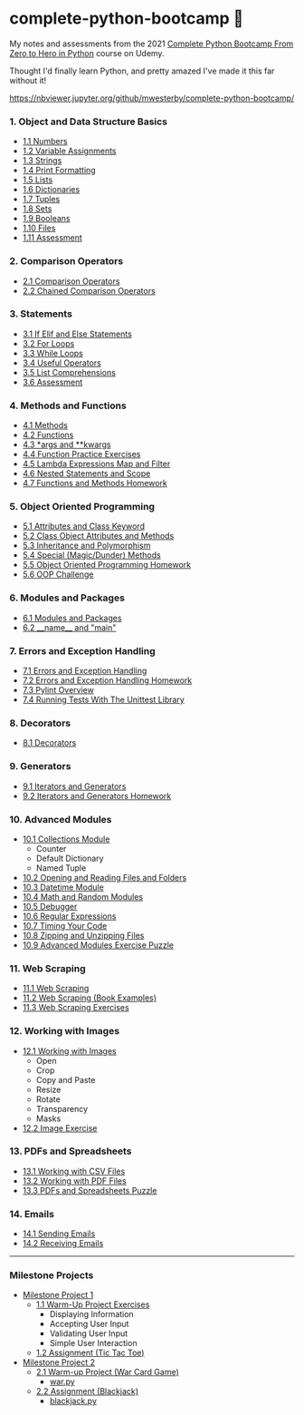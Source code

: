 # complete-python-bootcamp 🐍

My notes and assessments from the 2021 [Complete Python Bootcamp From Zero to Hero in Python](https://www.udemy.com/course/complete-python-bootcamp/) course on Udemy.

Thought I'd finally learn Python, and pretty amazed I've made it this far without it!

https://nbviewer.jupyter.org/github/mwesterby/complete-python-bootcamp/

### 1. Object and Data Structure Basics
- [1.1 Numbers](/01.%20Objects%20and%20Data%20Structure%20Basics/1.1%20Numbers.ipynb)
- [1.2 Variable Assignments](/01.%20Objects%20and%20Data%20Structure%20Basics//1.2%20Variable%20Assignments.ipynb)
- [1.3 Strings](/01.%20Objects%20and%20Data%20Structure%20Basics/1.3%20Strings.ipynb)
- [1.4 Print Formatting](/01.%20Objects%20and%20Data%20Structure%20Basics/1.4%20Print%20Formatting.ipynb)
- [1.5 Lists](/01.%20Objects%20and%20Data%20Structure%20Basics/1.5%20Lists.ipynb)
- [1.6 Dictionaries](/01.%20Objects%20and%20Data%20Structure%20Basics/1.6%20Dictionaries.ipynb)
- [1.7 Tuples](/01.%20Objects%20and%20Data%20Structure%20Basics/1.7%20Tuples.ipynb)
- [1.8 Sets](/01.%20Objects%20and%20Data%20Structure%20Basics/1.8%20Sets.ipynb)
- [1.9 Booleans](/01.%20Objects%20and%20Data%20Structure%20Basics/1.9%20Booleans.ipynb)
- [1.10 Files](/01.%20Objects%20and%20Data%20Structure%20Basics/1.10%20Files.ipynb)
- [1.11 Assessment](/01.%20Objects%20and%20Data%20Structure%20Basics/1.11%20Objects%20and%20Data%20Structures%20Assessment%20Test.ipynb)

### 2. Comparison Operators
- [2.1 Comparison Operators](/02.%20Comparison%20Operators/2.1%20Comparison%20Operators.ipynb)
- [2.2 Chained Comparison Operators](/02.%20Comparison%20Operators/2.2%20Chained%20Comparison%20Operators.ipynb)

### 3. Statements
- [3.1 If Elif and Else Statements](/03.%20Statements/3.1%20If%20Elif%20and%20Else%20Statements.ipynb)
- [3.2 For Loops](/03.%20Statements/3.2%20For%20Loops.ipynb)
- [3.3 While Loops](/03.%20Statements/3.3%20While%20Loops.ipynb)
- [3.4 Useful Operators](/03.%20Statements/3.4%20Useful%20Operators.ipynb)
- [3.5 List Comprehensions](/03.%20Statements/3.5%20List%20Comprehensions.ipynb)
- [3.6 Assessment](/03.%20Statements/3.6%20Statements%20Assessment%20Test.ipynb)

### 4. Methods and Functions
- [4.1 Methods](/04.%20Methods%20and%20Functions/4.1%20Methods.ipynb)
- [4.2 Functions](/04.%20Methods%20and%20Functions/4.2%20Functions.ipynb)
- [4.3 *args and **kwargs](/04.%20Methods%20and%20Functions/4.3%20args%20and%20kwargs.ipynb)
- [4.4 Function Practice Exercises](/04.%20Methods%20and%20Functions/4.4%20Function%20Practice%20Exercises.ipynb)
- [4.5 Lambda Expressions Map and Filter](/04.%20Methods%20and%20Functions/4.5%20Lambda%20Expressions%20Map%20and%20Filter.ipynb)
- [4.6 Nested Statements and Scope](/04.%20Methods%20and%20Functions/4.6%20Nested%20Statements%20and%20Scope.ipynb)
- [4.7 Functions and Methods Homework](/04.%20Methods%20and%20Functions/4.7%20Functions%20and%20Methods%20Homework.ipynb)

### 5. Object Oriented Programming
- [5.1 Attributes and Class Keyword](/05.%20Object%20Oriented%20Programming/5.1%20Attributes%20and%20Class%20Keyword.ipynb)
- [5.2 Class Object Attributes and Methods](/05.%20Object%20Oriented%20Programming/5.2%20Class%20Object%20Attributes%20and%20Methods.ipynb)
- [5.3 Inheritance and Polymorphism](/05.%20Object%20Oriented%20Programming/5.3%20Inheritance%20and%20Polymorphism.ipynb)
- [5.4 Special (Magic/Dunder) Methods](/05.%20Object%20Oriented%20Programming/5.4%20Special%20(Magic%20or%20Dunder)%20Methods.ipynb)
- [5.5 Object Oriented Programming Homework](/05.%20Object%20Oriented%20Programming/5.5%20Object%20Oriented%20Programming%20Homework.ipynb)
- [5.6 OOP Challenge](/05.%20Object%20Oriented%20Programming/5.6%20OOP%20Challenge.ipynb)

### 6. Modules and Packages
- [6.1 Modules and Packages](/06.%20Modules%20and%20Packages/6.1%20Modules%20and%20Packages)
- [6.2 \_\_name__ and "main"](/06.%20Modules%20and%20Packages/6.2%20__name__%20and%20"__main__")

### 7. Errors and Exception Handling
- [7.1 Errors and Exception Handling](/07.%20Errors%20and%20Exception%20Handling/7.1%20Errors%20and%20Exception%20Handling.ipynb)
- [7.2 Errors and Exception Handling Homework](/07.%20Errors%20and%20Exception%20Handling/7.2%20Errors%20and%20Exceptions%20Homework.ipynb)
- [7.3 Pylint Overview](/07.%20Errors%20and%20Exception%20Handling/7.3%20Pylint%20Overview)
- [7.4 Running Tests With The Unittest Library](/07.%20Errors%20and%20Exception%20Handling/7.4%20Running%20Tests%20With%20The%20Unittest%20Library)

### 8. Decorators
- [8.1 Decorators](/08.%20Decorators/8.1%20Decorators.ipynb)

### 9. Generators
- [9.1 Iterators and Generators](/09.%20Generators/9.1%20Iterators%20and%20Generators.ipynb)
- [9.2 Iterators and Generators Homework](/09.%20Generators/9.2%20Iterators%20and%20Generators%20Homework.ipynb)

### 10. Advanced Modules
- [10.1 Collections Module](/10.%20Advanced%20Modules/10.1%20Collections%20Module.ipynb)
  - Counter 
  - Default Dictionary
  - Named Tuple
- [10.2 Opening and Reading Files and Folders](/10.%20Advanced%20Modules/10.2%20Opening%20and%20Reading%20Files%20and%20Folders.ipynb)
- [10.3 Datetime Module](/10.%20Advanced%20Modules/10.3%20Datetime%20Module.ipynb)
- [10.4 Math and Random Modules](/10.%20Advanced%20Modules/10.4%20Math%20and%20Random%20Modules.ipynb)
- [10.5 Debugger](/10.%20Advanced%20Modules/10.5%20Debugger.ipynb)
- [10.6 Regular Expressions](/10.%20Advanced%20Modules/10.6%20Regular%20Expressions.ipynb)
- [10.7 Timing Your Code](/10.%20Advanced%20Modules/10.7%20Timing%20Your%20Code.ipynb)
- [10.8 Zipping and Unzipping Files](/10.%20Advanced%20Modules/10.8%20Zipping%20and%20Unzipping%20Files/10.8%20Zipping%20and%20Unzipping%20Files.ipynb)
- [10.9 Advanced Modules Exercise Puzzle](/10.%20Advanced%20Modules/10.9%20Advanced%20Modules%20Exercise/10.9%20Advanced%20Modules%20Exercise%20Puzzle.ipynb)

### 11. Web Scraping
- [11.1 Web Scraping](/11.%20Web%20Scraping/11.1%20Web%20Scraping.ipynb)
- [11.2 Web Scraping (Book Examples)](/11.%20Web%20Scraping/11.2%20Web%20Scraping%20(Book%20Examples).ipynb)
- [11.3 Web Scraping Exercises](/11.%20Web%20Scraping/11.3%20Web%20Scraping%20Exercises.ipynb)

### 12. Working with Images
- [12.1 Working with Images](/12.%20Working%20with%20Images/12.1%20Working%20with%20Images.ipynb)
  - Open
  - Crop
  - Copy and Paste
  - Resize
  - Rotate
  - Transparency
  - Masks
- [12.2 Image Exercise](/12.%20Working%20with%20Images/12.2%20Image%20Exercise.ipynb)

### 13. PDFs and Spreadsheets
- [13.1 Working with CSV Files](/13.%20PDFs%20and%20Spreadsheets/13.1%20Working%20with%20CSV%20Files.ipynb)
- [13.2 Working with PDF Files](/13.%20PDFs%20and%20Spreadsheets/13.2%20Working%20with%20PDF%20Files.ipynb)
- [13.3 PDFs and Spreadsheets Puzzle](/13.%20PDFs%20and%20Spreadsheets/13.3%20PDFs%20and%20Spreadsheets%20Puzzle.ipynb)

### 14. Emails
- [14.1 Sending Emails](/14.%20Emails/14.1%20Sending%20Emails.ipynb)
- [14.2 Receiving Emails](/14.%20Emails/14.2%20Receiving%20Emails.ipynb)

<hr />

### Milestone Projects
- [Milestone Project 1](/Milestone%20Projects/Milestone%20Project%201)
  - [1.1 Warm-Up Project Exercises](/Milestone%20Projects/Milestone%20Project%201/1.1%20Warm-Up%20Project%20Exercises.ipynb)
    - Displaying Information
    - Accepting User Input
    - Validating User Input
    - Simple User Interaction
  - [1.2 Assignment (Tic Tac Toe)](/Milestone%20Projects/Milestone%20Project%201/1.2%20Assignment.ipynb)
- [Milestone Project 2](/Milestone%20Projects/Milestone%20Project%202)
  - [2.1 Warm-up Project (War Card Game)](/Milestone%20Projects/Milestone%20Project%202/2.1%20Milestone%202%20Warmup%20Project.ipynb)
    - [war.py](/Milestone%20Projects/Milestone%20Project%202/war.py)
   - [2.2 Assignment (Blackjack)](/Milestone%20Projects/Milestone%20Project%202/2.2%20Assignment.ipynb)
     - [blackjack.py](/Milestone%20Projects/Milestone%20Project%202/blackjack.py)
